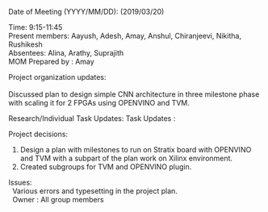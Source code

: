   Date of Meeting (YYYY/MM/DD):  (2019/03/20)<br/>
  
  Time:  9:15-11:45<br/>
  Present members: Aayush, Adesh, Amay, Anshul, Chiranjeevi, Nikitha, Rushikesh<br/>
  Absentees:   Alina, Arathy, Suprajith<br/>
  MOM Prepared by : Amay
  
  Project organization updates:<br/>  
  Discussed plan to design simple CNN architecture in three milestone phase with scaling it for 2 FPGAs using OPENVINO and TVM.<br/>
  
  
  Research/Individual Task Updates: Task Updates :<br/>
  
  
  Project decisions: <br/>
  1) Design a plan with milestones to run on Stratix board with OPENVINO and TVM with a subpart of the plan work on Xilinx environment.<br/>
  2) Created subgroups for TVM and OPENVINO plugin.<br/>
  
  Issues: <br/>
  &nbsp;&nbsp;Various errors and typesetting in the project plan. <br/>
  &nbsp;&nbsp;Owner : All group members<br/>